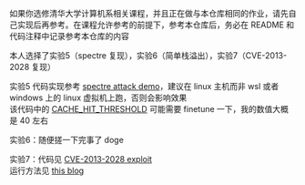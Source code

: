 如果你选修清华大学计算机系相关课程，并且正在做与本仓库相同的作业，请先自己实现后再参考。在课程允许参考的前提下，参考本仓库后，务必在 README 和代码注释中记录参考本仓库的内容    

本人选择了实验5（spectre 复现），实验6（简单栈溢出），实验7（CVE-2013-2028 复现）    

实验5 代码实现参考 [spectre attack demo](https://github.com/flxwu/spectre-attack-demo)，建议在 linux 主机而非 wsl 或者 windows 上的 linux 虚拟机上跑，否则会影响效果   
该代码中的 [CACHE_HIT_THRESHOLD](https://github.com/flxwu/spectre-attack-demo/blob/master/spectre.c#L51) 可能需要 finetune 一下，我的数值大概是 40 左右   

实验6：随便搓一下完事了 doge    

实验7：代码见 [CVE-2013-2028 exploit](https://github.com/Rosayxy/CVE-2013-2028-Exploit)    
运行方法见 [this blog](https://rosayxy.github.io/reproducing-cve-2013-2028/)    

